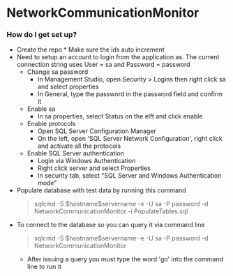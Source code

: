 # NetworkCommunicationMonitor

### How do I get set up? ###
* Create the repo
      * Make sure the ids auto increment
* Need to setup an account to login from the application as. The current connection string uses User = sa and Password = password
   * Change sa password
      * In Management Studio, open Security > Logins then right click sa and select properties
      * In General, type the password in the password field and confirm it
   * Enable sa
      * In sa properties, select Status on the elft and click enable
   * Enable protocols
      * Open SQL Server Configuration Manager
      * On the left, open 'SQL Server Network Configuration', right click and activate all the protocols
   * Enable SQL Server authentication
      * Login via Windows Authentication
	   * Right click server and select Properties
	   * In security tab, select "SQL Server and Windows Authentication mode"
* Populate database with test data by running this command 
   > sqlcmd -S $hostname\$servername -e -U sa -P password -d NetworkCommunicationMonitor -i PopulateTables.sql
* To connect to the database so you can query it via command line
   > sqlcmd -S $hostname\$servername -e -U sa -P password -d NetworkCommunicationMonitor
   * After issuing a query you must type the word 'go' into the command line to run it